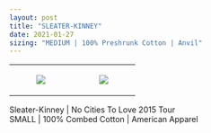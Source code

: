 ```yaml
---
layout: post
title: "SLEATER-KINNEY"
date: 2021-01-27
sizing: "MEDIUM | 100% Preshrunk Cotton | Anvil"
---
```




<table style="width:100%;"><tr><td style="vertical-align:top;">
      <figure class="tmblr-full" data-orig-height="2048" data-orig-width="1365" data-orig-src="https://concertshirts.netlify.app/shirts/0214/0214-01.jpg"><img src="https://64.media.tumblr.com/f5b69e212cb52bef9280e8894383dab2/de262df11d9aac39-12/s540x810/9a5df5f1a4aa8de6c20ab3ebe6be370d5f6f49f8.jpg" data-orig-height="2048" data-orig-width="1365" data-orig-src="https://concertshirts.netlify.app/shirts/0214/0214-01.jpg"/></figure></td>
    <td style="vertical-align:top;">
      <figure class="tmblr-full" data-orig-height="2048" data-orig-width="1365" data-orig-src="https://concertshirts.netlify.app/shirts/0214/0214-02.jpg"><img src="https://64.media.tumblr.com/71d10da39947d9cdb39760562a8a5a12/de262df11d9aac39-d4/s540x810/6bfbfce44c430f0bc6bf082b867674c6cb77e579.jpg" data-orig-height="2048" data-orig-width="1365" data-orig-src="https://concertshirts.netlify.app/shirts/0214/0214-02.jpg"/></figure></td>
  </tr></table><p>
  Sleater-Kinney | No Cities To Love 2015 Tour<br/>SMALL | 100% Combed Cotton | American Apparel
</p>
